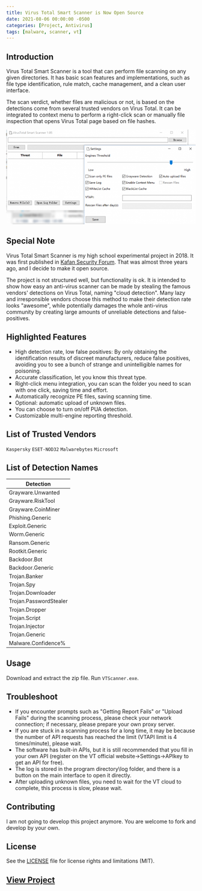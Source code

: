 ```yaml
---
title: Virus Total Smart Scanner is Now Open Source
date: 2021-08-06 00:00:00 -0500
categories: [Project, Antivirus]
tags: [malware, scanner, vt]
---
```


## Introduction

Virus Total Smart Scanner is a tool that can perform file scanning on any given directories. It has basic scan features and implementations, such as file type identification, rule match, cache management, and a clean user interface. 

The scan verdict, whether files are malicious or not, is based on the detections come from several trusted vendors on Virus Total. It can be integrated to context menu to perform a right-click scan or manually file inspection that opens Virus Total page based on file hashes.

![Screenshot](https://raw.githubusercontent.com/JerryLinLinLin/VirusTotalSmartScanner/master/screenshot.png)

## Special Note

Virus Total Smart Scanner is my high school experimental project in 2018. It was first published in [Kafan Security Forum](https://bbs.kafan.cn/thread-2133049-1-1.html). That was almost three years ago, and I decide to make it open source. 

The project is not structured well, but functionality is ok. It is intended to show how easy an anti-virus scanner can be made by stealing the famous vendors' detections on Virus Total, naming "cloud detection". Many lazy and irresponsible vendors choose this method to make their detection rate looks "awesome", while potentially damages the whole anti-virus community by creating large amounts of unreliable detections and false-positives. 

## Highlighted Features

- High detection rate, low false positives: By only obtaining the identification results of discreet manufacturers, reduce false positives, avoiding you to see a bunch of strange and unintelligible names for poisoning.
- Accurate classification, let you know this threat type.
- Right-click menu integration, you can scan the folder you need to scan with one click, saving time and effort.
- Automatically recognize PE files, saving scanning time.
- Optional: automatic upload of unknown files.
- You can choose to turn on/off PUA detection.
- Customizable multi-engine reporting threshold.

## List of Trusted Vendors

`Kaspersky`
`ESET-NOD32`
`Malwarebytes`
`Microsoft`

## List of Detection Names

| Detection              |
|------------------------|
| Grayware.Unwanted      |
| Grayware.RiskTool      |
| Grayware.CoinMiner     |
| Phishing.Generic       |
| Exploit.Generic        |
| Worm.Generic           |
| Ransom.Generic         |
| Rootkit.Generic        |
| Backdoor.Bot           |
| Backdoor.Generic       |
| Trojan.Banker          |
| Trojan.Spy             |
| Trojan.Downloader      |
| Trojan.PasswordStealer |
| Trojan.Dropper         |
| Trojan.Script          |
| Trojan.Injector        |
| Trojan.Generic         |
| Malware.Confidence%    |

## Usage

Download and extract the zip file. Run `VTScanner.exe`.

## Troubleshoot

- If you encounter prompts such as "Getting Report Fails" or "Upload Fails" during the scanning process, please check your network connection; if necessary, please prepare your own proxy server.
- If you are stuck in a scanning process for a long time, it may be because the number of API requests has reached the limit (VTAPI limit is 4 times/minute), please wait.
- The software has built-in APIs, but it is still recommended that you fill in your own API (register on the VT official website->Settings->APIkey to get an API for free).
- The log is stored in the program directory\log folder, and there is a button on the main interface to open it directly.
- After uploading unknown files, you need to wait for the VT cloud to complete, this process is slow, please wait.

## Contributing

I am not going to develop this project anymore. You are welcome to fork and develop by your own.

## License 

See the [LICENSE](https://github.com/JerryLinLinLin/VirusTotalSmartScanner/blob/master/LICENSE) file for license rights and limitations (MIT).

## [View Project](https://github.com/JerryLinLinLin/VirusTotalSmartScanner)

